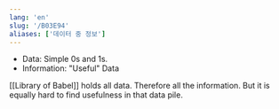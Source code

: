 ```yaml
---
lang: 'en'
slug: '/B03E94'
aliases: ['데이터 중 정보']
---
```


- Data: Simple 0s and 1s.
- Information: "Useful" Data

[[Library of Babel]] holds all data.
Therefore all the information.
But it is equally hard to find usefulness in that data pile.

